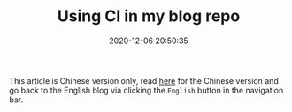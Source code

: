﻿---
title: Using CI in my blog repo
date: 2020-12-06 20:50:35
categories:
- [Technologies, Deployments]
tags:
- Technologies
- CI
- AppVeyor
---

This article is Chinese version only, read [here](https://mouri.moe/zh/2020/12/06/using-ci-in-my-blog-repo/)
for the Chinese version and go back to the English blog via clicking the `English` button in the navigation bar.
